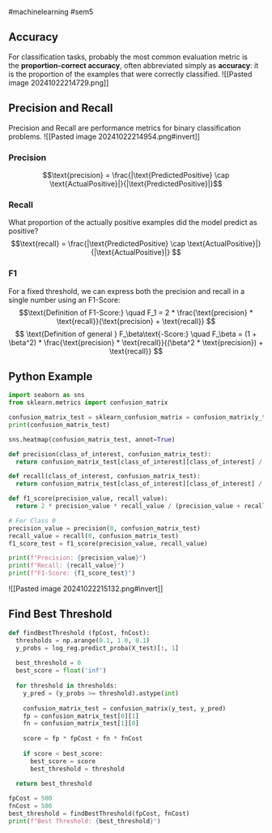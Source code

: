 #machinelearning #sem5 
## Accuracy
For classification tasks, probably the most common evaluation metric is the **proportion-correct accuracy**, often abbreviated simply as **accuracy**: it is the proportion of the examples that were correctly classified.
![[Pasted image 20241022214729.png]]
## Precision and Recall
Precision and Recall are performance metrics for binary classification problems.
![[Pasted image 20241022214954.png#invert]]
### Precision

$$\text{precision} = \frac{|\text{PredictedPositive} \cap \text{ActualPositive}|}{|\text{PredictedPositive}|}$$
### Recall
What proportion of the actually positive examples did the model predict as positive?
$$\text{recall} = \frac{|\text{PredictedPositive} \cap \text{ActualPositive}|}{|\text{ActualPositive}|}
$$
### F1
For a fixed threshold, we can express both the precision and recall in a single number using an F1-Score:
$$\text{Definition of F1-Score:} \quad F_1 = 2 * \frac{\text{precision} * \text{recall}}{\text{precision} + \text{recall}}
$$
$$
\text{Definition of general } F_\beta\text{-Score:} \quad F_\beta = (1 + \beta^2) * \frac{\text{precision} * \text{recall}}{(\beta^2 * \text{precision}) + \text{recall}}
$$
## Python Example

```python
import seaborn as sns
from sklearn.metrics import confusion_matrix

confusion_matrix_test = sklearn_confusion_matrix = confusion_matrix(y_test, y_test_pred)
print(confusion_matrix_test)

sns.heatmap(confusion_matrix_test, annot=True)

def precision(class_of_interest, confusion_matrix_test):
  return confusion_matrix_test[class_of_interest][class_of_interest] / (confusion_matrix_test[class_of_interest][class_of_interest] + confusion_matrix_test[1-class_of_interest][class_of_interest])

def recall(class_of_interest, confusion_matrix_test):
  return confusion_matrix_test[class_of_interest][class_of_interest] / (confusion_matrix_test[class_of_interest][class_of_interest] + confusion_matrix_test[class_of_interest][1-class_of_interest])

def f1_score(precision_value, recall_value):
  return 2 * precision_value * recall_value / (precision_value + recall_value)

# For Class 0
precision_value = precision(0, confusion_matrix_test)
recall_value = recall(0, confusion_matrix_test)
f1_score_test = f1_score(precision_value, recall_value)

print(f"Precision: {precision_value}")
print(f"Recall: {recall_value}")
print(f"F1-Score: {f1_score_test}")
```
![[Pasted image 20241022215132.png#invert]]
## Find Best Threshold

```python
def findBestThreshold (fpCost, fnCost):
  thresholds = np.arange(0.1, 1.0, 0.1)
  y_probs = log_reg.predict_proba(X_test)[:, 1] 
  
  best_threshold = 0
  best_score = float('inf')
  
  for threshold in thresholds:
    y_pred = (y_probs >= threshold).astype(int)
    
    confusion_matrix_test = confusion_matrix(y_test, y_pred)
    fp = confusion_matrix_test[0][1]
    fn = confusion_matrix_test[1][0]
    
    score = fp * fpCost + fn * fnCost
    
    if score < best_score:
      best_score = score
      best_threshold = threshold
      
  return best_threshold

fpCost = 500
fnCost = 500
best_threshold = findBestThreshold(fpCost, fnCost)
print(f"Best Threshold: {best_threshold}")
```